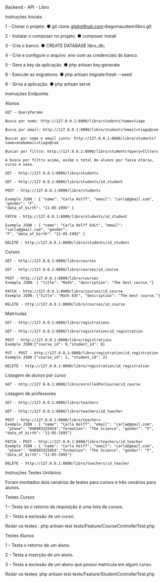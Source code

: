 Backend - API - Libro

Instruções Iniciais

1 - Clonar o projeto.
● git clone git@github.com:diegomaustem/libro.git

2 - Instalar o composer no projeto.
● composer install

3 - Crie o banco.
● CREATE DATABASE libro_db;

4 - Crie e configure o arquivo .env com as credenciais do banco.

5 - Gere a key da aplicação.
● php artisan key:generate

6 - Execute as migrations.
● php artisan migrate:fresh --seed

6 - Sirva a aplicação.
● php artisan serve

Instruções Endpoints

Alunos

    GET – QueryParams

    Busca por nome: http://127.0.0.1:8000/libro/students?name=tiago

    Busca por email: http://127.0.0.1:8000/libro/students?email=tiago@com

    Buscar por nome e email junto: http://127.0.0.1:8000/libro/students?name=ana&email=tiago@com

    Buscar por filtro: http://127.0.0.1:8000/libro/students?query=filters

    A busca por filtro acima, exibe o total de alunos por faixa etária, curso e sexo.

    GET - http://127.0.0.1:8000/libro/students

    GET - http://127.0.0.1:8000/libro/students/id_student

    POST - http://127.0.0.1:8000/libro/students

    Exemplo JSON : { "name": "Carla Holff", "email": "carla@gmail.com", "gender": "F",
    "data_of_birth": "11-05-1995" }

    PATCH - http://127.0.0.1:8000/libro/students/id_student

    Exemplo JSON : { "name": "Carla Holff Edit", "email": "carla@gmail.com", "gender":
    "F", "data_of_birth": "11-05-1992" }

    DELETE - http://127.0.0.1:8000/libro/students/id_student

Cursos

    GET - http://127.0.0.1:8000/libro/courses

    GET - http://127.0.0.1:8000/libro/courses/id_course

    POST - http://127.0.0.1:8000/libro/courses
    Exemplo JSON: { "title": "Math", "description": "The best course."}

    PATCH - http://127.0.0.1:8000/libro/courses/id_course
    Exemplo JSON: {"title": "Math Edt", “description": "The best course."}

    DELETE - http://127.0.0.1:8000/libro/courses/id_course

Matrículas

    GET - http://127.0.0.1:8000/libro/registrations

    GET - http://127.0.0.1:8000/libro/registration/id_registration

    POST - http://127.0.0.1:8000/libro/registrations
    Exemplo JSON:{“course_id": 9,"student_id": 8}

    PUT - POST - http://127.0.0.1:8000/libro/registration/id_registration
    Exemplo JSON {"course_id": 1, "student_id": 2}

    DELETE - http://127.0.0.1:8000/libro/registration/id_registration

Listagem de alunos por curso

    GET - http://127.0.0.1:8000/libro/enrolledPerCourse/id_course

Listagem de professores

    GET - http://127.0.0.1:8000/libro/teachers

    GET - http://127.0.0.1:8000/libro/teachers/id_teacher

    POST - http://127.0.0.1:8000/libro/teachers
    Exemplo JSON : { "name": "Carla Holff", "email": "carla@gmail.com",
     "phone": "048983325854","formation": "The Science", "gender": "F", "data_of_birth": "11-05-1995"}

    PATCH - POST - http://127.0.0.1:8000/libro/teachers/id_teacher
    Exemplo JSON : { "name": "Carla Holff", "email": "carla@gmail.com",
     "phone": "048983325854","formation": "The Science", "gender": "F", "data_of_birth": "11-05-1995"}

    DELETE - http://127.0.0.1:8000/libro/teachers/id_teacher

Instruções Testes Unitários

Foram montados dois cenários de testes para cursos e três cenários para alunos.

Testes Cursos

1 – Testa se o retorno da requisição é uma lista de cursos.

2 – Testa a exclusão de um curso.

Rodar os testes : php artisan test tests/Feature/CourseControllerTest.php

Testes Alunos

1 – Testa o retorno de um aluno.

2 – Testa a inserção de um aluno.

3 – Testa a exclusão de um aluno que possui matrícula em algum curso.

Rodar os testes: php artisan test tests/Feature/StudentControllerTest.php
